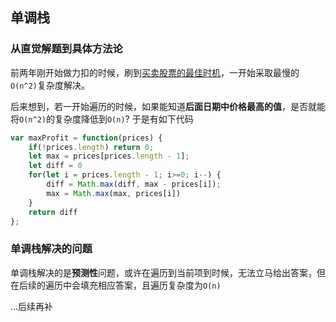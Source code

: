 ## 单调栈

### 从直觉解题到具体方法论

前两年刚开始做力扣的时候，刷到[买卖股票的最佳时机](https://leetcode.cn/problems/best-time-to-buy-and-sell-stock/)，一开始采取最慢的`O(n^2)`复杂度解决。

后来想到，若一开始遍历的时候，如果能知道**后面日期中价格最高的值**，是否就能将`O(n^2)`的复杂度降低到`O(n)`? 于是有如下代码

```js
var maxProfit = function(prices) {
    if(!prices.length) return 0;
    let max = prices[prices.length - 1];
    let diff = 0
    for(let i = prices.length - 1; i>=0; i--) {
        diff = Math.max(diff, max - prices[i]);
        max = Math.max(max, prices[i])
    }
    return diff
};
```



### 单调栈解决的问题

单调栈解决的是**预测性**问题，或许在遍历到当前项到时候，无法立马给出答案，但在后续的遍历中会填充相应答案，且遍历复杂度为`O(n)`

...后续再补